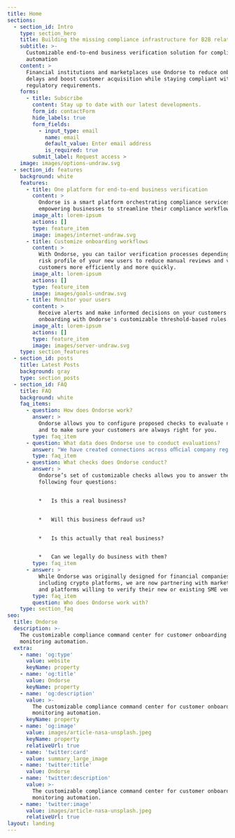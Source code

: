 ```yaml
---
title: Home
sections:
  - section_id: Intro
    type: section_hero
    title: Building the missing compliance infrastructure for B2B relationships
    subtitle: >-
      Customizable end-to-end business verification solution for compliance
      automation
    content: >
      Financial institutions and marketplaces use Ondorse to reduce onboarding
      delays and boost customer acquisition while staying compliant with their
      regulatory requirements.
    forms:
      - title: Subscribe
        content: Stay up to date with our latest developments.
        form_id: contactForm
        hide_labels: true
        form_fields:
          - input_type: email
            name: email
            default_value: Enter email address
            is_required: true
        submit_label: Request access >
    image: images/options-undraw.svg
  - section_id: features
    background: white
    features:
      - title: One platform for end-to-end business verification
        content: >
          Ondorse is a smart platform orchestrating compliance services and
          empowering businesses to streamline their compliance workflows.
        image_alt: lorem-ipsum
        actions: []
        type: feature_item
        image: images/internet-undraw.svg
      - title: Customize onboarding workflows
        content: >
          With Ondorse, you can tailor verification processes depending on the
          risk profile of your new users to reduce manual reviews and verify
          customers more efficiently and more quickly.
        image_alt: lorem-ipsum
        actions: []
        type: feature_item
        image: images/goals-undraw.svg
      - title: Monitor your users
        content: >
          Receive alerts and make informed decisions on your customers after
          onboarding with Ondorse's customizable threshold-based rules.
        image_alt: lorem-ipsum
        actions: []
        type: feature_item
        image: images/server-undraw.svg
    type: section_features
  - section_id: posts
    title: Latest Posts
    background: gray
    type: section_posts
  - section_id: FAQ
    title: FAQ
    background: white
    faq_items:
      - question: How does Ondorse work?
        answer: >
          Ondorse allows you to configure proposed checks to evaluate new users
          and to make sure your customers are always right for you.
        type: faq_item
      - question: What data does Ondorse use to conduct evaluations?
        answer: "We have created connections across oﬃcial company registers in Europe and the U.K. to guarantee data integrity.\_ To the extent that private data providers have proprietary and exclusive databases, we also include such information in our model.\n"
        type: faq_item
      - question: What checks does Ondorse conduct?
        answer: >
          Ondorse’s set of customizable checks allows you to answer the
          following four questions:


          *   Is this a real business?


          *   Will this business defraud us?


          *   Is this actually that real business?


          *   Can we legally do business with them?
        type: faq_item
      - answer: >
          While Ondorse was originally designed for financial companies,
          including crypto platforms, we are now partnering with marketplaces
          and platforms willing to verify their new or existing SME vendors.
        type: faq_item
        question: Who does Ondorse work with?
    type: section_faq
seo:
  title: Ondorse
  description: >-
    The customizable compliance command center for customer onboarding and
    monitoring automation.
  extra:
    - name: 'og:type'
      value: website
      keyName: property
    - name: 'og:title'
      value: Ondorse
      keyName: property
    - name: 'og:description'
      value: >-
        The customizable compliance command center for customer onboarding and
        monitoring automation.
      keyName: property
    - name: 'og:image'
      value: images/article-nasa-unsplash.jpeg
      keyName: property
      relativeUrl: true
    - name: 'twitter:card'
      value: summary_large_image
    - name: 'twitter:title'
      value: Ondorse
    - name: 'twitter:description'
      value: >-
        The customizable compliance command center for customer onboarding and
        monitoring automation.
    - name: 'twitter:image'
      value: images/article-nasa-unsplash.jpeg
      relativeUrl: true
layout: landing
---
```

